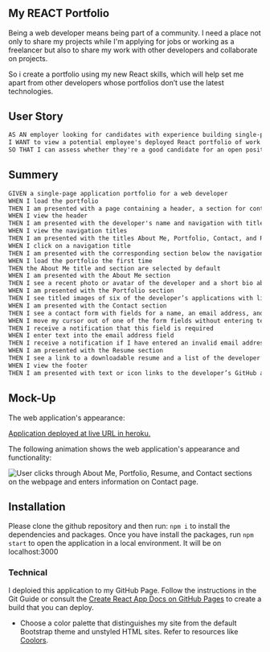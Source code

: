 # <My-REACT-Portfolio>

##  My REACT Portfolio

 Being a web developer means being part of a community. I need a place not only to share my projects while I'm applying for jobs or working as a freelancer but also to share my work with other developers and collaborate on projects.

So i create a portfolio using my new React skills, which will help set me apart from other developers whose portfolios don’t use the latest technologies. 

## User Story

```md
AS AN employer looking for candidates with experience building single-page applications
I WANT to view a potential employee's deployed React portfolio of work samples
SO THAT I can assess whether they're a good candidate for an open position
```
## Summery 

```md
GIVEN a single-page application portfolio for a web developer
WHEN I load the portfolio
THEN I am presented with a page containing a header, a section for content, and a footer
WHEN I view the header
THEN I am presented with the developer's name and navigation with titles corresponding to different sections of the portfolio
WHEN I view the navigation titles
THEN I am presented with the titles About Me, Portfolio, Contact, and Resume, and the title corresponding to the current section is highlighted
WHEN I click on a navigation title
THEN I am presented with the corresponding section below the navigation without the page reloading and that title is highlighted
WHEN I load the portfolio the first time
THEN the About Me title and section are selected by default
WHEN I am presented with the About Me section
THEN I see a recent photo or avatar of the developer and a short bio about them
WHEN I am presented with the Portfolio section
THEN I see titled images of six of the developer’s applications with links to both the deployed applications and the corresponding GitHub repositories
WHEN I am presented with the Contact section
THEN I see a contact form with fields for a name, an email address, and a message
WHEN I move my cursor out of one of the form fields without entering text
THEN I receive a notification that this field is required
WHEN I enter text into the email address field
THEN I receive a notification if I have entered an invalid email address
WHEN I am presented with the Resume section
THEN I see a link to a downloadable resume and a list of the developer’s proficiencies
WHEN I view the footer
THEN I am presented with text or icon links to the developer’s GitHub and LinkedIn profiles, and their profile on a third platform (Stack Overflow, Twitter)
```

## Mock-Up

The web application's appearance:

[Application deployed at live URL in heroku.](https://hp-my-react-portfolio.herokuapp.com/)


The following animation shows the web application's appearance and functionality:

![User clicks through About Me, Portfolio, Resume, and Contact sections on the webpage and enters information on Contact page.](./Assets/)

## Installation

Please clone the github repository and then run: `npm i` to install the dependencies and packages.
Once you have install the packages, run `npm start` to open the application in a local environment. It will be on localhost:3000

### Technical

I deploied this application to my GitHub Page. 
Follow the instructions in the Git Guide or consult the [Create React App Docs on GitHub Pages](https://create-react-app.dev/docs/deployment/#github-pages) to create a build that you can deploy.

* Choose a color palette that distinguishes my site from the default Bootstrap theme and unstyled HTML sites. Refer to resources like [Coolors](https://coolors.co/).


